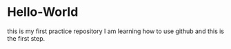 # Hello-World
this is my first practice repository
I am learning how to use github and this is the first step.
